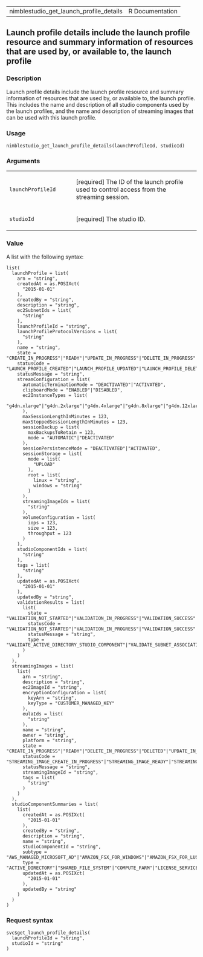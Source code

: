 <table style="width: 100%;">
<tbody>
<tr class="odd">
<td>nimblestudio_get_launch_profile_details</td>
<td style="text-align: right;">R Documentation</td>
</tr>
</tbody>
</table>

## Launch profile details include the launch profile resource and summary information of resources that are used by, or available to, the launch profile

### Description

Launch profile details include the launch profile resource and summary
information of resources that are used by, or available to, the launch
profile. This includes the name and description of all studio components
used by the launch profiles, and the name and description of streaming
images that can be used with this launch profile.

### Usage

    nimblestudio_get_launch_profile_details(launchProfileId, studioId)

### Arguments

<table>
<colgroup>
<col style="width: 35%" />
<col style="width: 65%" />
</colgroup>
<tbody>
<tr class="odd">
<td><code
id="nimblestudio_get_launch_profile_details_:_launchProfileId">launchProfileId</code></td>
<td><p>[required] The ID of the launch profile used to control access
from the streaming session.</p></td>
</tr>
<tr class="even">
<td><code
id="nimblestudio_get_launch_profile_details_:_studioId">studioId</code></td>
<td><p>[required] The studio ID.</p></td>
</tr>
</tbody>
</table>

### Value

A list with the following syntax:

    list(
      launchProfile = list(
        arn = "string",
        createdAt = as.POSIXct(
          "2015-01-01"
        ),
        createdBy = "string",
        description = "string",
        ec2SubnetIds = list(
          "string"
        ),
        launchProfileId = "string",
        launchProfileProtocolVersions = list(
          "string"
        ),
        name = "string",
        state = "CREATE_IN_PROGRESS"|"READY"|"UPDATE_IN_PROGRESS"|"DELETE_IN_PROGRESS"|"DELETED"|"DELETE_FAILED"|"CREATE_FAILED"|"UPDATE_FAILED",
        statusCode = "LAUNCH_PROFILE_CREATED"|"LAUNCH_PROFILE_UPDATED"|"LAUNCH_PROFILE_DELETED"|"LAUNCH_PROFILE_CREATE_IN_PROGRESS"|"LAUNCH_PROFILE_UPDATE_IN_PROGRESS"|"LAUNCH_PROFILE_DELETE_IN_PROGRESS"|"INTERNAL_ERROR"|"STREAMING_IMAGE_NOT_FOUND"|"STREAMING_IMAGE_NOT_READY"|"LAUNCH_PROFILE_WITH_STREAM_SESSIONS_NOT_DELETED"|"ENCRYPTION_KEY_ACCESS_DENIED"|"ENCRYPTION_KEY_NOT_FOUND"|"INVALID_SUBNETS_PROVIDED"|"INVALID_INSTANCE_TYPES_PROVIDED"|"INVALID_SUBNETS_COMBINATION",
        statusMessage = "string",
        streamConfiguration = list(
          automaticTerminationMode = "DEACTIVATED"|"ACTIVATED",
          clipboardMode = "ENABLED"|"DISABLED",
          ec2InstanceTypes = list(
            "g4dn.xlarge"|"g4dn.2xlarge"|"g4dn.4xlarge"|"g4dn.8xlarge"|"g4dn.12xlarge"|"g4dn.16xlarge"|"g3.4xlarge"|"g3s.xlarge"|"g5.xlarge"|"g5.2xlarge"|"g5.4xlarge"|"g5.8xlarge"|"g5.16xlarge"
          ),
          maxSessionLengthInMinutes = 123,
          maxStoppedSessionLengthInMinutes = 123,
          sessionBackup = list(
            maxBackupsToRetain = 123,
            mode = "AUTOMATIC"|"DEACTIVATED"
          ),
          sessionPersistenceMode = "DEACTIVATED"|"ACTIVATED",
          sessionStorage = list(
            mode = list(
              "UPLOAD"
            ),
            root = list(
              linux = "string",
              windows = "string"
            )
          ),
          streamingImageIds = list(
            "string"
          ),
          volumeConfiguration = list(
            iops = 123,
            size = 123,
            throughput = 123
          )
        ),
        studioComponentIds = list(
          "string"
        ),
        tags = list(
          "string"
        ),
        updatedAt = as.POSIXct(
          "2015-01-01"
        ),
        updatedBy = "string",
        validationResults = list(
          list(
            state = "VALIDATION_NOT_STARTED"|"VALIDATION_IN_PROGRESS"|"VALIDATION_SUCCESS"|"VALIDATION_FAILED"|"VALIDATION_FAILED_INTERNAL_SERVER_ERROR",
            statusCode = "VALIDATION_NOT_STARTED"|"VALIDATION_IN_PROGRESS"|"VALIDATION_SUCCESS"|"VALIDATION_FAILED_INVALID_SUBNET_ROUTE_TABLE_ASSOCIATION"|"VALIDATION_FAILED_SUBNET_NOT_FOUND"|"VALIDATION_FAILED_INVALID_SECURITY_GROUP_ASSOCIATION"|"VALIDATION_FAILED_INVALID_ACTIVE_DIRECTORY"|"VALIDATION_FAILED_UNAUTHORIZED"|"VALIDATION_FAILED_INTERNAL_SERVER_ERROR",
            statusMessage = "string",
            type = "VALIDATE_ACTIVE_DIRECTORY_STUDIO_COMPONENT"|"VALIDATE_SUBNET_ASSOCIATION"|"VALIDATE_NETWORK_ACL_ASSOCIATION"|"VALIDATE_SECURITY_GROUP_ASSOCIATION"
          )
        )
      ),
      streamingImages = list(
        list(
          arn = "string",
          description = "string",
          ec2ImageId = "string",
          encryptionConfiguration = list(
            keyArn = "string",
            keyType = "CUSTOMER_MANAGED_KEY"
          ),
          eulaIds = list(
            "string"
          ),
          name = "string",
          owner = "string",
          platform = "string",
          state = "CREATE_IN_PROGRESS"|"READY"|"DELETE_IN_PROGRESS"|"DELETED"|"UPDATE_IN_PROGRESS"|"UPDATE_FAILED"|"CREATE_FAILED"|"DELETE_FAILED",
          statusCode = "STREAMING_IMAGE_CREATE_IN_PROGRESS"|"STREAMING_IMAGE_READY"|"STREAMING_IMAGE_DELETE_IN_PROGRESS"|"STREAMING_IMAGE_DELETED"|"STREAMING_IMAGE_UPDATE_IN_PROGRESS"|"INTERNAL_ERROR"|"ACCESS_DENIED",
          statusMessage = "string",
          streamingImageId = "string",
          tags = list(
            "string"
          )
        )
      ),
      studioComponentSummaries = list(
        list(
          createdAt = as.POSIXct(
            "2015-01-01"
          ),
          createdBy = "string",
          description = "string",
          name = "string",
          studioComponentId = "string",
          subtype = "AWS_MANAGED_MICROSOFT_AD"|"AMAZON_FSX_FOR_WINDOWS"|"AMAZON_FSX_FOR_LUSTRE"|"CUSTOM",
          type = "ACTIVE_DIRECTORY"|"SHARED_FILE_SYSTEM"|"COMPUTE_FARM"|"LICENSE_SERVICE"|"CUSTOM",
          updatedAt = as.POSIXct(
            "2015-01-01"
          ),
          updatedBy = "string"
        )
      )
    )

### Request syntax

    svc$get_launch_profile_details(
      launchProfileId = "string",
      studioId = "string"
    )
